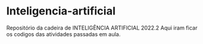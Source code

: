# Inteligencia-artificial
Repositório da cadeira de INTELIGÊNCIA ARTIFICIAL 2022.2
Aqui iram ficar os codigos das atividades passadas em aula.
